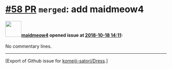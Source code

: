 # [\#58 PR](https://github.com/komeiji-satori/Dress/pull/58) `merged`: add maidmeow4

#### <img src="https://avatars.githubusercontent.com/u/8447650?u=e5dc9e513f374a5aa62859cec095d16649357c15&v=4" width="50">[maidmeow4](https://github.com/maidmeow4) opened issue at [2018-10-18 14:11](https://github.com/komeiji-satori/Dress/pull/58):

No commentary lines.




-------------------------------------------------------------------------------



[Export of Github issue for [komeiji-satori/Dress](https://github.com/komeiji-satori/Dress).]
